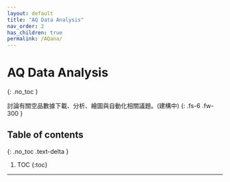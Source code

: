 ```yaml
---
layout: default
title: "AQ Data Analysis"
nav_order: 2
has_children: true
permalink: /AQana/
---
```


# AQ Data Analysis
{: .no_toc }


討論有關空品數據下載、分析、繪圖與自動化相關議題。(建構中)
{: .fs-6 .fw-300 }

## Table of contents
{: .no_toc .text-delta }

1. TOC
{:toc}

---



